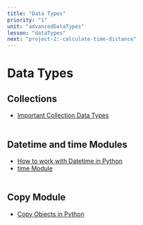```yaml
---
title: "Data Types"
priority: "1"
unit: "advancedDataTypes"
lesson: "dataTypes"
next: "project-2:-calculate-time-distance"
---
```


# Data Types

## Collections

- [Important Collection Data Types](https://book.pythontips.com/en/latest/collections.html)
  <br><br>

## Datetime and time Modules

- [How to work with Datetime in Python](https://pymotw.com/3/datetime/index.html)
- [time Module](https://pymotw.com/3/time/index.html)
  <br><br>

## Copy Module

- [Copy Objects in Python](https://pymotw.com/3/copy/index.html)
